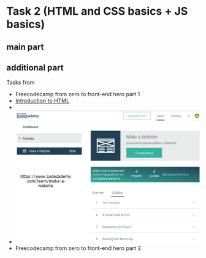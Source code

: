 # Task 2 (HTML and CSS basics + JS basics)
## main part



## additional part
 Tasks from
 - Freecodecamp from zero to front-end hero part 1
  - [Introduction to HTML](https://developer.mozilla.org/en-US/docs/Web/Guide/HTML/Introduction)
  - []()
  - ![](CodeAcademyMakeASite_finished.png)
 - Freecodecamp from zero to front-end hero part 2
